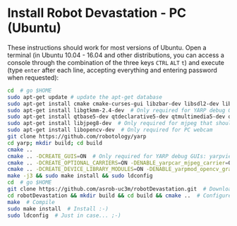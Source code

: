 # Install Robot Devastation - PC (Ubuntu)

These instructions should work for most versions of Ubuntu. Open a terminal (in Ubuntu 10.04 - 16.04 and other distributions, you can access a console through the combination of the three keys `CTRL` `ALT` `t`) and execute (type `enter` after each line, accepting everything and entering password when requested):

```bash
cd  # go $HOME
sudo apt-get update # update the apt-get database
sudo apt-get install cmake cmake-curses-gui libzbar-dev libsdl2-dev libsdl2-image-dev libsdl2-mixer-dev libsdl2-ttf-dev build-essential libace-dev git
sudo apt-get install libgtkmm-2.4-dev  # Only required for YARP debug GUIs: yarpview, gyarpmanager
sudo apt-get install qtbase5-dev qtdeclarative5-dev qtmultimedia5-dev qtdeclarative5-qtquick2-plugin qtdeclarative5-window-plugin qtdeclarative5-qtmultimedia-plugin qtdeclarative5-controls-plugin qtdeclarative5-dialogs-plugin libqt5svg5
sudo apt-get install libjpeg8-dev  # Only required for mjpeg that should improve video comms
sudo apt-get install libopencv-dev  # Only required for PC webcam
git clone https://github.com/robotology/yarp
cd yarp; mkdir build; cd build
cmake ..
cmake .. -DCREATE_GUIS=ON  # Only required for YARP debug GUIs: yarpview, gyarpmanager
cmake .. -DCREATE_OPTIONAL_CARRIERS=ON -DENABLE_yarpcar_mjpeg_carrier=ON  # Only required for mjpeg that should improve video comms
cmake .. -DCREATE_DEVICE_LIBRARY_MODULES=ON -DENABLE_yarpmod_opencv_grabber=ON  # Only required for PC webcam
make -j3 && sudo make install && sudo ldconfig
cd  # go $HOME
git clone https://github.com/asrob-uc3m/robotDevastation.git  # Download Robot Devastation
cd robotDevastation && mkdir build && cd build && cmake ..  # Configure Robot Devastation
make  # Compile
sudo make install  # Install :-)
sudo ldconfig  # Just in case... ;-)
```